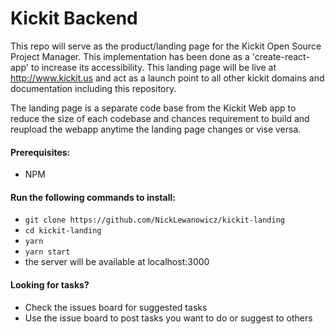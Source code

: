 # Kickit Backend
This repo will serve as the product/landing page for the Kickit Open Source Project Manager. This implementation has been done as a 'create-react-app' to increase its accessibility. This landing page will be live at http://www.kickit.us and act as a launch point to all other kickit domains and documentation including this repository.

The landing page is a separate code base from the Kickit Web app to reduce the size of each codebase and chances requirement to build and reupload the webapp anytime the landing page changes or vise versa.

#### Prerequisites:
- NPM

#### Run the following commands to install:

- `git clone https://github.com/NickLewanowicz/kickit-landing`
- `cd kickit-landing`
- `yarn`
- `yarn start`
- the server will be available at localhost:3000

#### Looking for tasks?

- Check the issues board for suggested tasks
- Use the issue board to post tasks you want to do or suggest to others

